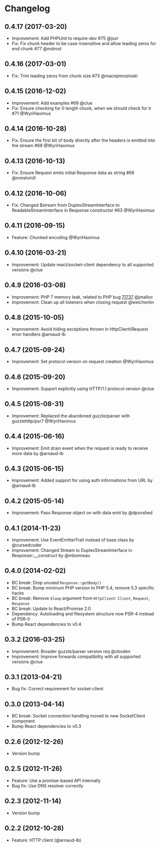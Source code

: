 # Changelog

## 0.4.17 (2017-03-20)

- Improvement: Add PHPUnit to require-dev #75 @jsor
- Fix: Fix chunk header to be case-insensitive and allow leading zeros for end chunk #77 @mdrost

## 0.4.16 (2017-03-01)

- Fix: Trim leading zeros from chunk size #73 @maciejmrozinski

## 0.4.15 (2016-12-02)

- Improvement: Add examples #69 @clue
- Fix: Ensure checking for 0 length chunk, when we should check for it #71 @WyriHaximus

## 0.4.14 (2016-10-28)

- Fix: Ensure the first bit of body directly after the headers is emitted into the stream #68 @WyriHaximus

## 0.4.13 (2016-10-13)

- Fix: Ensure Request emits initial Response data as string #66 @mmelvin0

## 0.4.12 (2016-10-06)

- Fix: Changed $stream from DuplexStreamInterface to ReadableStreamInterface in Response constructor #63 @WyriHaximus

## 0.4.11 (2016-09-15)

- Feature: Chunked encoding @WyriHaximus

## 0.4.10 (2016-03-21)

- Improvement: Update react/socket-client dependency to all supported versions @clue

## 0.4.9 (2016-03-08)

- Improvement: PHP 7 memory leak, related to PHP bug [71737](https://bugs.php.net/bug.php?id=71737) @jmalloc
- Improvement: Clean up all listeners when closing request @weichenlin

## 0.4.8 (2015-10-05)

- Improvement: Avoid hiding exceptions thrown in HttpClient\Request error handlers @arnaud-lb

## 0.4.7 (2015-09-24)

- Improvement: Set protocol version on request creation @WyriHaximus

## 0.4.6 (2015-09-20)

- Improvement: Support explicitly using HTTP/1.1 protocol version @clue

## 0.4.5 (2015-08-31)

- Improvement: Replaced the abandoned guzzle/parser with guzzlehttp/psr7 @WyriHaximus

## 0.4.4 (2015-06-16)

- Improvement: Emit drain event when the request is ready to receive more data by @arnaud-lb

## 0.4.3 (2015-06-15)

- Improvement: Added support for using auth informations from URL by @arnaud-lb

## 0.4.2 (2015-05-14)

- Improvement: Pass Response object on with data emit by @dpovshed

## 0.4.1 (2014-11-23)

- Improvement: Use EventEmitterTrait instead of base class by @cursedcoder
- Improvement: Changed Stream to DuplexStreamInterface in Response::\_\_construct by @mbonneau

## 0.4.0 (2014-02-02)

- BC break: Drop unused `Response::getBody()`
- BC break: Bump minimum PHP version to PHP 5.4, remove 5.3 specific hacks
- BC break: Remove `$loop` argument from `HttpClient`: `Client`, `Request`, `Response`
- BC break: Update to React/Promise 2.0
- Dependency: Autoloading and filesystem structure now PSR-4 instead of PSR-0
- Bump React dependencies to v0.4

## 0.3.2 (2016-03-25)

- Improvement: Broader guzzle/parser version req @cboden
- Improvement: Improve forwards compatibility with all supported versions @clue

## 0.3.1 (2013-04-21)

- Bug fix: Correct requirement for socket-client

## 0.3.0 (2013-04-14)

- BC break: Socket connection handling moved to new SocketClient component
- Bump React dependencies to v0.3

## 0.2.6 (2012-12-26)

- Version bump

## 0.2.5 (2012-11-26)

- Feature: Use a promise-based API internally
- Bug fix: Use DNS resolver correctly

## 0.2.3 (2012-11-14)

- Version bump

## 0.2.2 (2012-10-28)

- Feature: HTTP client (@arnaud-lb)
